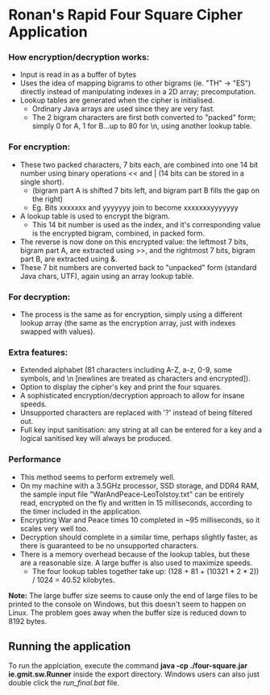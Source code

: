 
# Ronan's Rapid Four Square Cipher Application

### How encryption/decryption works:
* Input is read in as a buffer of bytes
* Uses the idea of mapping bigrams to other bigrams (ie. "TH" -> "ES") directly instead of manipulating indexes in a 2D array; precomputation.
* Lookup tables are generated when the cipher is initialised.
  * Ordinary Java arrays are used since they are very fast.
  * The 2 bigram characters are first both converted to "packed" form; simply 0 for A, 1 for B...up to 80 for \n, using another lookup table.

### For encryption:
* These two packed characters, 7 bits each, are combined into one 14 bit number using binary operations << and | (14 bits can be stored in a single short).
  * (bigram part A is shifted 7 bits left, and bigram part B fills the gap on the right)
  * Eg. Bits xxxxxxx and yyyyyyy join to become xxxxxxxyyyyyyy
* A lookup table is used to encrypt the bigram.
  * This 14 bit number is used as the index, and it's corresponding value is the encrypted bigram, combined, in packed form.
* The reverse is now done on this encrypted value: the leftmost 7 bits, bigram part A, are extracted using >>, and the rightmost 7 bits, bigram part B, are extracted using &.
* These 7 bit numbers are converted back to "unpacked" form (standard Java chars, UTF), again using an array lookup table.

### For decryption:
* The process is the same as for encryption, simply using a different lookup array (the same as the encryption array, just with indexes swapped with values).

### Extra features:
* Extended alphabet (81 characters including A-Z, a-z, 0-9, some symbols, and \n [newlines are treated as characters and encrypted]).
* Option to display the cipher's key and print the four squares.
* A sophisticated encryption/decryption approach to allow for insane speeds.
* Unsupported characters are replaced with '?' instead of being filtered out.
* Full key input sanitisation: any string at all can be entered for a key and a logical sanitised key will always be produced.

### Performance
* This method seems to perform extremely well.
* On my machine with a 3.5GHz processor, SSD storage, and DDR4 RAM, the sample input file "WarAndPeace-LeoTolstoy.txt" can be entirely read, encrypted on the fly and written in 15 milliseconds, according to the timer included in the application.
* Encrypting War and Peace times 10 completed in ~95 milliseconds, so it scales very well too.
* Decryption should complete in a similar time, perhaps slightly faster, as there is guaranteed to be no unsupported characters.
* There is a memory overhead because of the lookup tables, but these are a reasonable size. A large buffer is also used to maximize speeds.
  * The four lookup tables together take up: (128 + 81 + (10321 * 2 * 2)) / 1024 = 40.52 kilobytes.

**Note:** The large buffer size seems to cause only the end of large files to be printed to the console on Windows, but this doesn't seem to happen on Linux. The problem goes away when the buffer size is reduced down to 8192 bytes.

## Running the application
To run the applciation, execute the command **java -cp ./four-square.jar ie.gmit.sw.Runner** inside the export directory. Windows users can also just double click the *run_final.bat* file.
